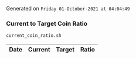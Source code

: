Generated on `Friday 01-October-2021 at 04:04:49`

### Current to Target Coin Ratio
`current_coin_ratio.sh`

Date|Current|Target|Ratio
---|---|---|---
